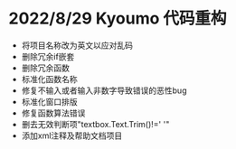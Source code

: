 # 2022/8/29 Kyoumo 代码重构
* 将项目名称改为英文以应对乱码
* 删除冗余if嵌套
* 删除冗余函数
* 标准化函数名称
* 修复不输入或者输入非数字导致错误的恶性bug
* 标准化窗口排版
* 修复函数算法错误
* 删去无效判断项"textbox.Text.Trim()!=' '"
* 添加xml注释及帮助文档项目
